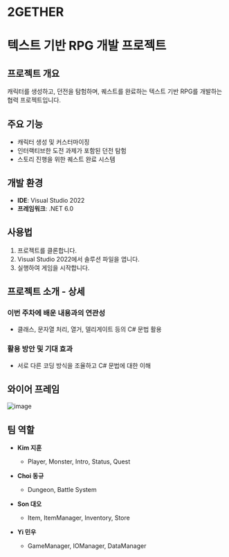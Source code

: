 # 2GETHER

# 텍스트 기반 RPG 개발 프로젝트

## 프로젝트 개요
캐릭터를 생성하고, 던전을 탐험하며, 퀘스트를 완료하는 텍스트 기반 RPG를 개발하는 협력 프로젝트입니다.

## 주요 기능
- 캐릭터 생성 및 커스터마이징
- 인터랙티브한 도전 과제가 포함된 던전 탐험
- 스토리 진행을 위한 퀘스트 완료 시스템

## 개발 환경
- **IDE**: Visual Studio 2022
- **프레임워크**: .NET 6.0

## 사용법
1. 프로젝트를 클론합니다.
2. Visual Studio 2022에서 솔루션 파일을 엽니다.
3. 실행하여 게임을 시작합니다.

## 프로젝트 소개 - 상세

### 이번 주차에 배운 내용과의 연관성
- 클래스, 문자열 처리, 열거, 델리게이트 등의 C# 문법 활용

### 활용 방안 및 기대 효과
- 서로 다른 코딩 방식을 조율하고 C# 문법에 대한 이해

## 와이어 프레임
![image](https://github.com/user-attachments/assets/7f8ddcc1-3609-4452-8446-49a8763d6df5)

## 팀 역할

- **Kim 지훈**
  - Player, Monster, Intro, Status, Quest

- **Choi 동규**
  - Dungeon, Battle System

- **Son 대오**
  - Item, ItemManager, Inventory, Store

- **Yi 민우**
  - GameManager, IOManager, DataManager





